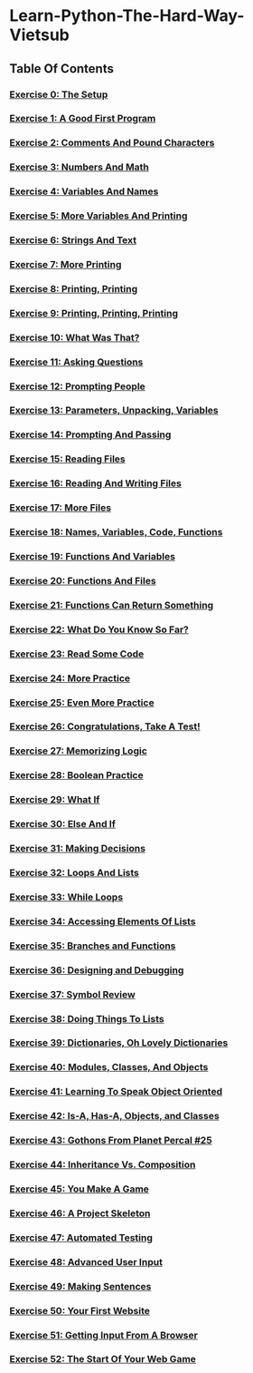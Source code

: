 # Learn-Python-The-Hard-Way-Vietsub

## Table Of Contents

### [Exercise 0: The Setup]()

### [Exercise 1: A Good First Program](./1/Exercise1.md)

### [Exercise 2: Comments And Pound Characters](./2/Exercise2.md)

### [Exercise 3: Numbers And Math](./3/Exercise3.md)

### [Exercise 4: Variables And Names](./4/Exercise4.md)

### [Exercise 5: More Variables And Printing](./5/Exercis5.md)

### [Exercise 6: Strings And Text](./6/Exercise6.md)

### [Exercise 7: More Printing]()

### [Exercise 8: Printing, Printing]()

### [Exercise 9: Printing, Printing, Printing]()

### [Exercise 10: What Was That?]()

### [Exercise 11: Asking Questions](./11/Exercise11.md)

### [Exercise 12: Prompting People]()

### [Exercise 13: Parameters, Unpacking, Variables]()

### [Exercise 14: Prompting And Passing]()

### [Exercise 15: Reading Files]()

### [Exercise 16: Reading And Writing Files]()

### [Exercise 17: More Files]()

### [Exercise 18: Names, Variables, Code, Functions]()

### [Exercise 19: Functions And Variables]()

### [Exercise 20: Functions And Files]()

### [Exercise 21: Functions Can Return Something]()

### [Exercise 22: What Do You Know So Far?]()

### [Exercise 23: Read Some Code]()

### [Exercise 24: More Practice]()

### [Exercise 25: Even More Practice]()

### [Exercise 26: Congratulations, Take A Test!]()

### [Exercise 27: Memorizing Logic]()

### [Exercise 28: Boolean Practice]()

### [Exercise 29: What If]()

### [Exercise 30: Else And If]()

### [Exercise 31: Making Decisions]()

### [Exercise 32: Loops And Lists]()

### [Exercise 33: While Loops]()

### [Exercise 34: Accessing Elements Of Lists]()

### [Exercise 35: Branches and Functions]()

### [Exercise 36: Designing and Debugging]()

### [Exercise 37: Symbol Review]()

### [Exercise 38: Doing Things To Lists]()

### [Exercise 39: Dictionaries, Oh Lovely Dictionaries]()

### [Exercise 40: Modules, Classes, And Objects]()

### [Exercise 41: Learning To Speak Object Oriented]()

### [Exercise 42: Is-A, Has-A, Objects, and Classes]()

### [Exercise 43: Gothons From Planet Percal #25]()

### [Exercise 44: Inheritance Vs. Composition]()

### [Exercise 45: You Make A Game]()

### [Exercise 46: A Project Skeleton]()

### [Exercise 47: Automated Testing]()

### [Exercise 48: Advanced User Input]()

### [Exercise 49: Making Sentences]()

### [Exercise 50: Your First Website]()

### [Exercise 51: Getting Input From A Browser]()

### [Exercise 52: The Start Of Your Web Game]()
